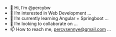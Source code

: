 - 👋 Hi, I’m @percybw
- 👀 I’m interested in Web Development ...
- 🌱 I’m currently learning Angular + Springboot ...
- 💞️ I’m looking to collaborate on ...
- 📫 How to reach me, percysennye@gmail.com ...

<!---
percybw/percybw is a ✨ special ✨ repository because its `README.md` (this file) appears on your GitHub profile.
You can click the Preview link to take a look at your changes.
--->
